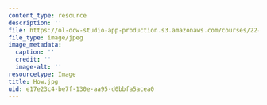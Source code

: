 ```yaml
---
content_type: resource
description: ''
file: https://ol-ocw-studio-app-production.s3.amazonaws.com/courses/22-011-nuclear-engineering-science-systems-and-society-spring-2020/e17e23c4be7f130eaa95d0bbfa5acea0_How.jpg
file_type: image/jpeg
image_metadata:
  caption: ''
  credit: ''
  image-alt: ''
resourcetype: Image
title: How.jpg
uid: e17e23c4-be7f-130e-aa95-d0bbfa5acea0
---
```

